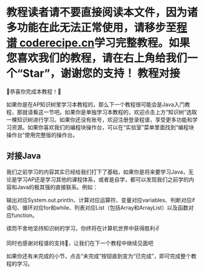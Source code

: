 <notice>教程读者请不要直接阅读本文件，因为诸多功能在此无法正常使用，请移步至[程谱 coderecipe.cn](https://coderecipe.cn/learn/1)学习完整教程。如果您喜欢我们的教程，请在右上角给我们一个“Star”，谢谢您的支持！</notice>
教程对接
======

🌟恭喜你完成本教程！🌟

如果你是在AP知识树里学习本教程的，那么下一个教程很可能会是Java入门教程，那就请看这一节吧。如果你是单独学习本教程的，欢迎点击上方“知识树”选取一棵知识树进行学习。如果你还没有账号，欢迎注册登录程谱，享受更多功能和学习资源。如果你喜欢我们的编程块操作台，可以在“实验室”菜单里面找到“编程块操作台”使用完整版的操作台。

对接Java
------
我们之前学习的内容其实已经给我们打下了基础，如果你是将来要学习Java，无论是学习AP还是学习其他的课程体系，或者是自学，都可以发现我们之前学的内容和Java的极其强的直接联系。例如：

输出对应System.out.println、计算对应运算符、变量对应variables、判断对应if语句、循环对应for和while、列表对应List（包括Array和ArrayList）以及函数对应function。

锲而不舍地坚持知识树的学习，你终将在计算机世界中获得胜利✌️

同时也感谢对程谱的支持💖，让我们在下一个教程中继续见面吧

如果你还有未完成的小节，点击“未完成”按钮直到变为“已完成”，即可完成整个教程的学习。
